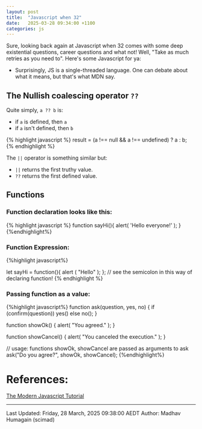 ```yaml
---
layout: post
title:  "Javascript when 32"
date:   2025-03-28 09:34:00 +1100
categories: js
---
```


Sure, looking back again at Javascript when 32 comes with some deep existential questions, career questions and what not! Well, "Take as much retries as you need to". Here's some Javascript for ya:

- Surprisingly, JS is a single-threaded language. One can debate about what it means, but that's what MDN say.

## The Nullish coalescing operator `??`
Quite simply, `a ?? b` is:
* if `a` is defined, then `a`
* if `a` isn't defined, then `b`

{% highlight javascript %}
result = (a !== null && a !== undefined) ? a : b;
{% endhighlight %}

The `||` operator is something similar but:
* `||` returns the first truthy value.
* `??` returns the first defined value.

## Functions

### Function declaration looks like this:
{% highlight javascript %}
function sayHi(){
    alert( 'Hello everyone!' );
}
{%endhighlight%}

### Function Expression:
{%highlight javascript%}

let sayHi = function(){
    alert ( "Hello" );
}; // see the semicolon in this way of declaring function!
{% endhighlight %}

### Passing function as a value:
{%highlight javascript%}
function ask(question, yes, no) {
  if (confirm(question)) yes()
  else no();
}

function showOk() {
  alert( "You agreed." );
}

function showCancel() {
  alert( "You canceled the execution." );
}

// usage: functions showOk, showCancel are passed as arguments to ask
ask("Do you agree?", showOk, showCancel);
{%endhighlight%}



# References:
[The Modern Javascript Tutorial](https://javascript.info/)


----------
Last Updated: Friday, 28 March, 2025 09:38:00 AEDT
Author: Madhav Humagain (scimad)